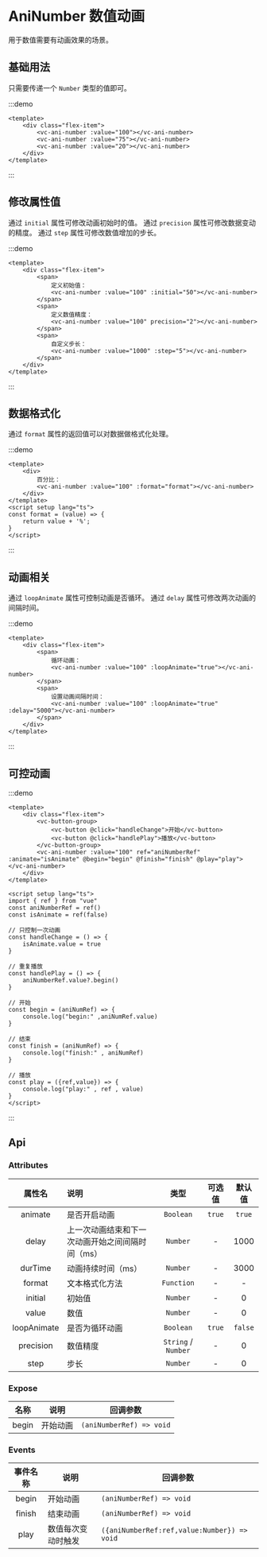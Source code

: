 # AniNumber 数值动画

用于数值需要有动画效果的场景。

## 基础用法

只需要传递一个 `Number` 类型的值即可。

:::demo
```vue
<template>
    <div class="flex-item">
        <vc-ani-number :value="100"></vc-ani-number>
        <vc-ani-number :value="75"></vc-ani-number>
        <vc-ani-number :value="20"></vc-ani-number>
    </div>
</template>
```
:::

## 修改属性值

通过 `initial` 属性可修改动画初始时的值。
通过 `precision` 属性可修改数据变动的精度。
通过 `step` 属性可修改数值增加的步长。

:::demo
```vue
<template>
    <div class="flex-item">
        <span>
            定义初始值：
            <vc-ani-number :value="100" :initial="50"></vc-ani-number>
        </span>
        <span>
            定义数值精度：
            <vc-ani-number :value="100" precision="2"></vc-ani-number>
        </span>
        <span>
            自定义步长：
            <vc-ani-number :value="1000" :step="5"></vc-ani-number>
        </span>
    </div>
</template>
```
:::

## 数据格式化

通过 `format` 属性的返回值可以对数据做格式化处理。

:::demo
```vue
<template>
    <div>
        百分比：
        <vc-ani-number :value="100" :format="format"></vc-ani-number>
    </div>
</template>
<script setup lang="ts">
const format = (value) => {
    return value + '%';
}
</script>
```
:::

## 动画相关

通过 `loopAnimate` 属性可控制动画是否循环。
通过 `delay` 属性可修改两次动画的间隔时间。

:::demo
```vue
<template>
    <div class="flex-item">
        <span>
            循环动画：
            <vc-ani-number :value="100" :loopAnimate="true"></vc-ani-number>
        </span>
        <span>
            设置动画间隔时间：
            <vc-ani-number :value="100" :loopAnimate="true" :delay="5000"></vc-ani-number>
        </span>
    </div>
</template>
```
:::

## 可控动画

:::demo
```vue
<template>
    <div class="flex-item">
        <vc-button-group>
            <vc-button @click="handleChange">开始</vc-button>
            <vc-button @click="handlePlay">播放</vc-button>
        </vc-button-group>
        <vc-ani-number :value="100" ref="aniNumberRef" :animate="isAnimate" @begin="begin" @finish="finish" @play="play"></vc-ani-number>
    </div>
</template>

<script setup lang="ts">
import { ref } from "vue"
const aniNumberRef = ref()
const isAnimate = ref(false)

// 只控制一次动画
const handleChange = () => {
    isAnimate.value = true
}

// 重复播放
const handlePlay = () => {
    aniNumberRef.value?.begin()
}

// 开始
const begin = (aniNumRef) => {
    console.log("begin:" ,aniNumRef.value)
}

// 结束
const finish = (aniNumRef) => {
    console.log("finish:" , aniNumRef)
}

// 播放
const play = ({ref,value}) => {
    console.log("play:" , ref , value)
}
</script>
```
:::

## Api

### Attributes

| 属性名 | 说明 | 类型   | 可选值     | 默认值  |
| :----: | :---- | :------: | :----------: | :-------: |
| animate | 是否开启动画 | `Boolean` | `true`    | `true` |
| delay | 上一次动画结束和下一次动画开始之间间隔时间（ms） | `Number` | -     | 1000 |
| durTime | 动画持续时间（ms） | `Number` | -     | 3000 |
| format | 文本格式化方法 | `Function` | -     | - |
| initial | 初始值 | `Number` | -     | 0 |
| value | 数值 | `Number` | -    | 0 |
| loopAnimate | 是否为循环动画 | `Boolean` |  `true`    | `false` |
| precision | 数值精度 | `String` / `Number` | -     | 0 |
| step | 步长 | `Number` | -     | 0 |

###  Expose

| 名称 | 说明 | 回调参数     |
|:--:|--|--|
|begin|开始动画|`(aniNumberRef) => void`|

###  Events

| 事件名称 | 说明 | 回调参数     |
|:--:|--|--|
|begin|开始动画|`(aniNumberRef) => void`|
|finish|结束动画|`(aniNumberRef) => void`|
|play|数值每次变动时触发|`({aniNumberRef:ref,value:Number}) => void`|